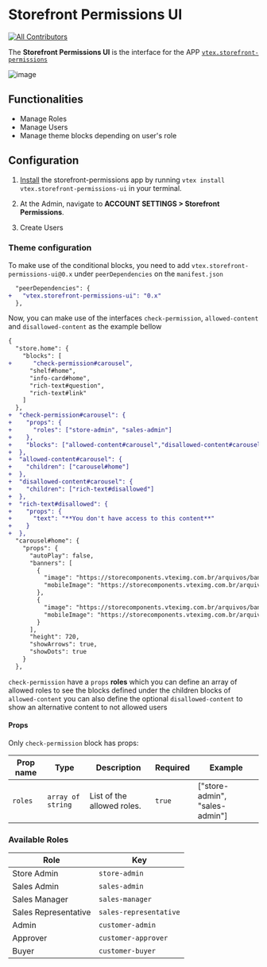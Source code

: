 # Storefront Permissions UI

<!-- ALL-CONTRIBUTORS-BADGE:START - Do not remove or modify this section -->

[![All Contributors](https://img.shields.io/badge/all_contributors-0-orange.svg?style=flat-square)](#contributors-)

<!-- ALL-CONTRIBUTORS-BADGE:END -->

The **Storefront Permissions UI** is the interface for the APP [`vtex.storefront-permissions`](https://github.com/vtex-apps/storefront-permissions)

![image](https://user-images.githubusercontent.com/24723/129122444-16069c74-fc7d-4944-9f78-94cd72dbb8ab.png)


## Functionalities

- Manage Roles
- Manage Users
- Manage theme blocks depending on user's role

## Configuration

1. [Install](https://vtex.io/docs/recipes/development/installing-an-app/) the storefront-permissions app by running `vtex install vtex.storefront-permissions-ui` in your terminal.
2. At the Admin, navigate to **ACCOUNT SETTINGS > Storefront Permissions**.

3. Create Users

### Theme configuration

To make use of the conditional blocks, you need to add `vtex.storefront-permissions-ui@0.x` under `peerDependencies` on the `manifest.json`

```diff
  "peerDependencies": {
+   "vtex.storefront-permissions-ui": "0.x"
  },
```

Now, you can make use of the interfaces `check-permission`, `allowed-content` and `disallowed-content` as the example bellow

```diff
{
  "store.home": {
    "blocks": [
+      "check-permission#carousel",
      "shelf#home",
      "info-card#home",
      "rich-text#question",
      "rich-text#link"
    ]
  },
+  "check-permission#carousel": {
+    "props": {
+      "roles": ["store-admin", "sales-admin"]
+    },
+    "blocks": ["allowed-content#carousel","disallowed-content#carousel"]
+  },
+  "allowed-content#carousel": {
+    "children": ["carousel#home"]
+  },
+  "disallowed-content#carousel": {
+    "children": ["rich-text#disallowed"]
+  },
+  "rich-text#disallowed": {
+    "props": {
+      "text": "**You don't have access to this content**"
+    }
+  },
  "carousel#home": {
    "props": {
      "autoPlay": false,
      "banners": [
        {
          "image": "https://storecomponents.vteximg.com.br/arquivos/banner-principal.png",
          "mobileImage": "https://storecomponents.vteximg.com.br/arquivos/banner-principal-mobile.jpg"
        },
        {
          "image": "https://storecomponents.vteximg.com.br/arquivos/banner.jpg",
          "mobileImage": "https://storecomponents.vteximg.com.br/arquivos/banner-principal-mobile.jpg"
        }
      ],
      "height": 720,
      "showArrows": true,
      "showDots": true
    }
  },
```

`check-permission` have a `props` **roles** which you can define an array of allowed roles to see the blocks defined under the children blocks of `allowed-content` you can also define the optional `disallowed-content` to show an alternative content to not allowed users

#### Props

Only `check-permission` block has props:

| Prop name       | Type      | Description                                         | Required | Example |
| --------------- | --------- | --------------------------------------------------- | -------- | ------- |
| `roles`          | `array of string`  | List of the allowed roles.                |  `true`  | ["store-admin", "sales-admin"] |

### Available Roles

| Role                 | Key                    |
| -------------------- | ---------------------- |
| Store Admin          | `store-admin`          |
| Sales Admin          | `sales-admin`          |
| Sales Manager        | `sales-manager`        |
| Sales Representative | `sales-representative` |
| Admin       | `customer-admin`       |
| Approver    | `customer-approver`    |
| Buyer       | `customer-buyer`       |
